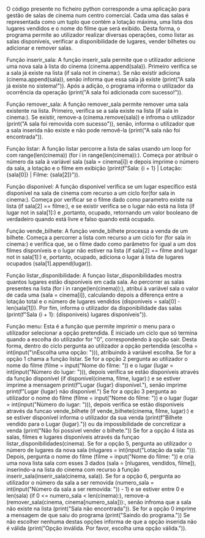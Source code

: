 

O código presente no ficheiro python corresponde a uma aplicação para gestão de salas de cinema num centro comercial. Cada uma das salas é representada como um tuplo que contém a lotação máxima, uma lista dos lugares vendidos e o nome do filme que será exibido. Desta forma, o programa permite ao utilizador realizar diversas operações, como listar as salas disponíveis, verificar a disponibilidade de lugares, vender bilhetes ou adicionar e remover salas.

Função inserir_sala:
A função inserir_sala permite que o utilizador adicione uma nova sala à lista do cinema (cinema.append(sala)). Primeiro verifica se a sala já existe na lista (if sala not in cinema:). Se não existir adiciona (cinema.append(sala)), senão informa que essa sala já existe (print("A sala já existe no sistema!")). Após a adição, o programa informa o utilizador da ocorrência da operação (print("A sala foi adicionada com sucesso!")). 

Função remover_sala:
A função remover_sala permite remover uma sala existente na lista. Primeiro, verifica se a sala existe na lista (if sala in cinema:). Se existir, remove-a (cinema.remove(sala)) e infroma o utilizador (print("A sala foi removida com sucesso")), senão, informa o utilizador que a sala inserida não existe e não pode removê-la (print("A sala não foi encontrada")).

Função listar:
A função listar percorre a lista de salas usando um loop for com range(len(cinema)) (for i in range(len(cinema)):). Começa por atribuir o número da sala à variável sala (sala = cinema[i]) e depois imprime o número da sala, a lotação e o filme em exibição (print(f"Sala: {i + 1} | Lotação: {sala[0]} | Filme: {sala[2]}")). 

Função disponivel:
A função disponivel verifica se um lugar específico está disponível na sala de cinema com recurso a um ciclo for(for sala in cinema:). Começa por verificar se o filme dado como parametro existe na lista (if sala[2] == filme:), e se existir verifica se o lugar não está na lista (if lugar not in sala[1]:) e ,portanto, ocupado, retornando um valor booleano de verdadeiro quando está livre e falso quando está ocupado.

Função  vende_bilhete:
A função vende_bilhete processa a venda de um bilhete. Começa a percorrer a lista com recurso a um ciclo for (for sala in cinema:) e verifica que, se o filme dado como parâmetro for igual a um dos filmes disponíveis e o lugar não estiver na lista (if sala[2] == filme and lugar not in sala[1]:) e, portanto, ocupado, adiciona o lugar à lista de lugares ocupados (sala[1].append(lugar)). 

Função listar_disponibilidade:
A funçao listar_disponibilidades mostra quantos lugares estão disponíveis em cada sala. Ao percorrer as salas presentes na lista (for i in range(len(cinema)):), atribui à variável sala o valor de cada uma (sala = cinema[i]), calculando depois a diferença entre a lotação total e o número de lugares vendidos (disponiveis = sala[0] - len(sala[1])). Por fim, informa o utilizador da disponibilidade das salas (print(f"Sala {i + 1}: {disponiveis} lugares disponíveis")).

Função menu:
Esta é a função que permite imprimir o menu para o utilizador selecionar a opção pretendida.
É iniciado um ciclo que só termina quando a escolha do utilizador for "0", correspondendo à opção sair. Desta forma, dentro do ciclo pergunta ao utilizador a opção pertendida (escolha = int(input("\nEscolha uma opção: "))), atribuindo à variável escolha.
Se for a opção 1 chama a função listar.
Se for a opção 2 pergunta ao utilizador o nome do filme (filme = input("Nome do filme: ")) e o lugar (lugar = int(input("Número do lugar: "))), depois verifica se estão disponíveis através da função disponível (if disponivel(cinema, filme, lugar):) e se estiver imprime a mensagem print(f"Lugar {lugar} disponível."), senão imprime print(f"Lugar {lugar} não disponível.")
Se for a opção 3 pergunta ao utilizador o nome do filme (filme = input("Nome do filme: ")) e o lugar (lugar = int(input("Número do lugar: "))), depois verifica se estão disponiveis através da funcao vende_bilhete (if vende_bilhete(cinema, filme, lugar):) e se estiver disponível informa o utilizador da sua venda (print(f"Bilhete vendido para o Lugar {lugar}.")) ou da impossibilidade de concretizar a venda (print("Não foi possível vender o bilhete."))
Se for a opção 4 lista as salas, filmes e lugares disponíveis através da funçao listar_disponibilidades(cinema).
Se for a opção 5, pergunta ao utilizador o número de lugares da nova sala (nlugares = int(input("Lotação da sala: "))). Depois, pergunta o nome do filme (filme = input("Nome do filme: ")) e cria uma nova lista sala com esses 3 dados (sala = [nlugares, vendidos, filme]), inserindo-a na lista do cinema com recurso à função inserir_sala(inserir_sala(cinema, sala)).
Se for a opção 6, pergunta ao utilizador o número da sala a ser removida (numero_sala = int(input("Número da sala a ser removida: ")) - 1) e se estiver entre 0 e len(sala) (if 0 <= numero_sala < len(cinema):), remove-a (remover_sala(cinema, cinema[numero_sala])):, senão infroma que a sala não existe na lista (print("Sala não encontrada")).
Se for a opção 0 imprime a mensagem de que saiu do programa (print("Saindo do programa."))
Se não escolher nenhuma destas opções informa de que a opção inserida não é válida (print("Opção inválida. Por favor, escolha uma opção válida.")).
